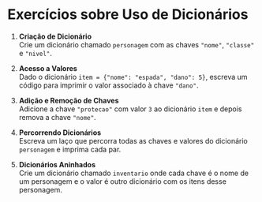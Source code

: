 # Exercícios sobre Uso de Dicionários

1. **Criação de Dicionário**  
   Crie um dicionário chamado `personagem` com as chaves `"nome"`, `"classe"` e `"nivel"`.

2. **Acesso a Valores**  
   Dado o dicionário `item = {"nome": "espada", "dano": 5}`, escreva um código para imprimir o valor associado à chave `"dano"`.

3. **Adição e Remoção de Chaves**  
   Adicione a chave `"protecao"` com valor `3` ao dicionário `item` e depois remova a chave `"nome"`.

4. **Percorrendo Dicionários**  
   Escreva um laço que percorra todas as chaves e valores do dicionário `personagem` e imprima cada par.

5. **Dicionários Aninhados**  
   Crie um dicionário chamado `inventario` onde cada chave é o nome de um personagem e o valor é outro dicionário com os itens desse personagem.
